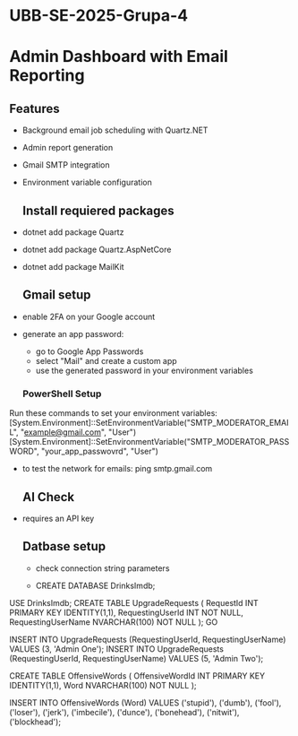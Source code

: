 # UBB-SE-2025-Grupa-4

# Admin Dashboard with Email Reporting

## Features
- Background email job scheduling with Quartz.NET
- Admin report generation
- Gmail SMTP integration
- Environment variable configuration

  ## Install requiered packages
- dotnet add package Quartz
- dotnet add package Quartz.AspNetCore
- dotnet add package MailKit

   ## Gmail setup
- enable 2FA on your Google account
- generate an app password:
  - go to Google App Passwords
  - select "Mail" and create a custom app
  - use the generated password in your environment variables
    
  ### PowerShell Setup
Run these commands to set your environment variables:
    [System.Environment]::SetEnvironmentVariable("SMTP_MODERATOR_EMAIL", "example@gmail.com", "User")
    [System.Environment]::SetEnvironmentVariable("SMTP_MODERATOR_PASSWORD", "your_app_passwovrd", "User") 
- to test the network for emails: ping smtp.gmail.com

  ## AI Check
- requires an API key

  ## Datbase setup 
  - check connection string parameters

  - CREATE DATABASE DrinksImdb;

USE DrinksImdb;
CREATE TABLE UpgradeRequests (
    RequestId INT PRIMARY KEY IDENTITY(1,1),
    RequestingUserId INT NOT NULL,
    RequestingUserName NVARCHAR(100) NOT NULL
);
GO

INSERT INTO UpgradeRequests (RequestingUserId, RequestingUserName) VALUES (3, 'Admin One');
INSERT INTO UpgradeRequests (RequestingUserId, RequestingUserName) VALUES (5, 'Admin Two');


CREATE TABLE OffensiveWords (
    OffensiveWordId INT PRIMARY KEY IDENTITY(1,1),
    Word NVARCHAR(100) NOT NULL
);

INSERT INTO OffensiveWords (Word)
VALUES 
    ('stupid'),
    ('dumb'),
    ('fool'),
    ('loser'),
    ('jerk'),
    ('imbecile'),
    ('dunce'),
    ('bonehead'),
    ('nitwit'),
    ('blockhead');
